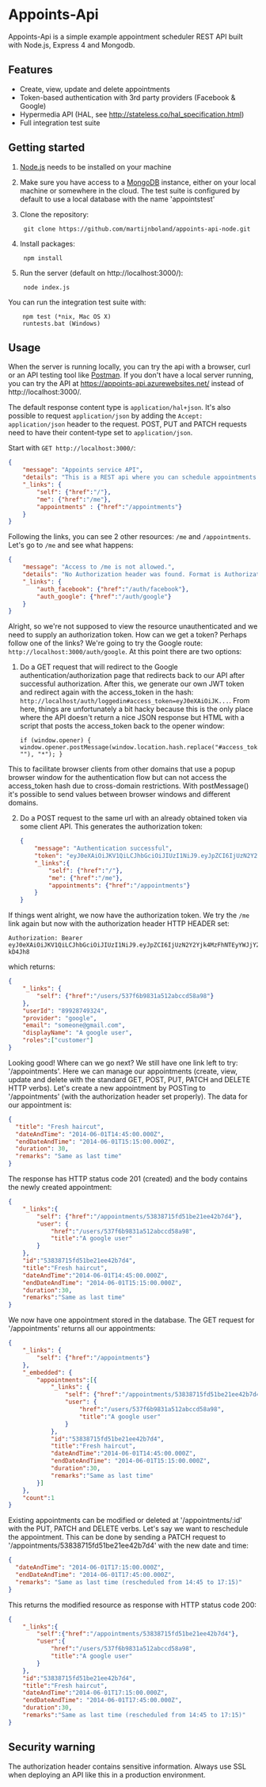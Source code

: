 Appoints-Api
============

Appoints-Api is a simple example appointment scheduler REST API built with Node.js, Express 4 and Mongodb.

Features
--------
- Create, view, update and delete appointments
- Token-based authentication with 3rd party providers (Facebook & Google)
- Hypermedia API (HAL, see http://stateless.co/hal_specification.html)
- Full integration test suite

Getting started
---------------
1. [Node.js](http://nodejs.org/) needs to be installed on your machine
2. Make sure you have access to a [MongoDB](http://www.mongodb.org/) instance, either on your local machine or somewhere in the cloud. The test suite is configured by default to use a local database with the name 'appointstest'
3. Clone the repository:

		git clone https://github.com/martijnboland/appoints-api-node.git

4. Install packages:

		npm install
		
5. Run the server (default on http://localhost:3000/):

		node index.js
		
You can run the integration test suite with:

		npm test (*nix, Mac OS X)
		runtests.bat (Windows)

Usage
-----
When the server is running locally, you can try the api with a browser, curl or an API testing tool like [Postman](http://www.getpostman.com/). If you don't have a local server running, you can try the API at https://appoints-api.azurewebsites.net/ instead of http://localhost:3000/.

The default response content type is ```application/hal+json```. It's also possible to request ```application/json``` by adding the ```Accept: application/json``` header to the request. POST, PUT and PATCH requests need to have their content-type set to ```application/json```.

Start with ```GET http://localhost:3000/```:

```json
{
	"message": "Appoints service API",
	"details": "This is a REST api where you can schedule appointments for <insert business here>",
	"_links": {
		"self": {"href":"/"},
		"me": {"href":"/me"},
		"appointments" : {"href":"/appointments"}
	}
}
```
 
Following the links, you can see 2 other resources: ```/me``` and ```/appointments```. Let's go to ```/me``` and see what happens:

```json
{
	"message": "Access to /me is not allowed.",
	"details": "No Authorization header was found. Format is Authorization: Bearer [token]",
	"_links": {
		"auth_facebook": {"href":"/auth/facebook"},
		"auth_google": {"href":"/auth/google"}
	}
}
```

Alright, so we're not supposed to view the resource unauthenticated and we need to supply an authorization token. How can we get a token? Perhaps follow one of the links? We're going to try the Google route: ```http://localhost:3000/auth/google```. At this point there are two options: 

1. Do a GET request that will redirect to the Google authentication/authorization page that redirects back to our API after successful authorization. After this, we generate our own JWT token and redirect again with the access_token in the hash: ```http://localhost/auth/loggedin#access_token=eyJ0eXAiOiJK...```. From here, things are unfortunately a bit hacky because this is the only place where the API doesn't return a nice JSON response but HTML with a script that posts the access_token back to the opener window:

    ```
    if (window.opener) { window.opener.postMessage(window.location.hash.replace("#access_token=", ""), "*"); }
    ```
This to facilitate browser clients from other domains that use a popup browser window for the authentication flow but can not access the access_token hash due to cross-domain restrictions. With postMessage() it's possible to send values between browser windows and different domains. 

2. Do a POST request to the same url with an already obtained token via some client API. This generates the authorization token:

    ```json
    {
    	"message": "Authentication successful",
    	"token": "eyJ0eXAiOiJKV1QiLCJhbGciOiJIUzI1NiJ9.eyJpZCI6IjUzN2Y2Yjk4MzFhNTEyYWJjY2Q1OGE5OCIsImVtYWlsIjoibWFydGlqbmJvbGFuZEBnbWFpbC5jb20iLCJkaXNwbGF5TmFtZSI6Ik1hcnRpam4gQm9sYW5kIiwicm9sZXMiOlsiY3VzdG9tZXIiXSwiaWF0IjoxNDAxMTI3NTYxLCJleHAiOjE0MDExMzExNjF9.eFjb_mQ413Dz8YUorVREuCYDvHrrZRopg89m-kD4Jh8",
    	"_links":{
    		"self": {"href":"/"},
    		"me": {"href":"/me"},
    		"appointments": {"href":"/appointments"}
    	}
    }
    ```

If things went alright, we now have the authorization token. We try the ```/me``` link again but now with the authorization header HTTP HEADER set: 

```
Authorization: Bearer eyJ0eXAiOiJKV1QiLCJhbGciOiJIUzI1NiJ9.eyJpZCI6IjUzN2Y2Yjk4MzFhNTEyYWJjY2Q1OGE5OCIsImVtYWlsIjoibWFydGlqbmJvbGFuZEBnbWFpbC5jb20iLCJkaXNwbGF5TmFtZSI6Ik1hcnRpam4gQm9sYW5kIiwicm9sZXMiOlsiY3VzdG9tZXIiXSwiaWF0IjoxNDAxMTI3NTYxLCJleHAiOjE0MDExMzExNjF9.eFjb_mQ413Dz8YUorVREuCYDvHrrZRopg89m-kD4Jh8
```

which returns:

```json
{
	"_links": {
		"self": {"href":"/users/537f6b9831a512abccd58a98"}
	},
	"userId": "89928749324",
	"provider": "google",
	"email": "someone@gmail.com",
	"displayName": "A google user",
	"roles":["customer"]
}
```

Looking good! Where can we go next? We still have one link left to try: '/appointments'. Here we can manage our appointments (create, view, update and delete with the standard GET, POST, PUT, PATCH and DELETE HTTP verbs). 
Let's create a new appointment by POSTing to '/appointments' (with the authorization header set properly). The data for our appointment is:

```json
{
  "title": "Fresh haircut",
  "dateAndTime": "2014-06-01T14:45:00.000Z",
  "endDateAndTime": "2014-06-01T15:15:00.000Z",
  "duration": 30,
  "remarks": "Same as last time"
}
```

The response has HTTP status code 201 (created) and the body contains the newly created appointment:

```json
{
	"_links":{
		"self": {"href":"/appointments/53838715fd51be21ee42b7d4"},
		"user": {
			"href":"/users/537f6b9831a512abccd58a98",
			"title":"A google user"
		}
	},
	"id":"53838715fd51be21ee42b7d4",
	"title":"Fresh haircut",
	"dateAndTime":"2014-06-01T14:45:00.000Z",
	"endDateAndTime": "2014-06-01T15:15:00.000Z",
	"duration":30,
	"remarks":"Same as last time"
}
```

We now have one appointment stored in the database. The GET request for '/appointments' returns all our appointments:

```json
{
	"_links": {
		"self": {"href":"/appointments"}
	},
	"_embedded": {
		"appointments":[{
			"_links": {
				"self": {"href":"/appointments/53838715fd51be21ee42b7d4"},
				"user": {
					"href":"/users/537f6b9831a512abccd58a98",
					"title":"A google user"
				}
			},
			"id":"53838715fd51be21ee42b7d4",
			"title":"Fresh haircut",
			"dateAndTime":"2014-06-01T14:45:00.000Z",
			"endDateAndTime": "2014-06-01T15:15:00.000Z",
			"duration":30,
			"remarks":"Same as last time"
		}]
	},
	"count":1
}
```

Existing appointments can be modified or deleted at '/appointments/:id' with the PUT, PATCH and DELETE verbs. Let's say we want to reschedule the appointment. This can be done by sending a PATCH request to '/appointments/53838715fd51be21ee42b7d4' with the new date and time:

```json
{
  "dateAndTime": "2014-06-01T17:15:00.000Z",
  "endDateAndTime": "2014-06-01T17:45:00.000Z",
  "remarks": "Same as last time (rescheduled from 14:45 to 17:15)"
}
```

This returns the modified resource as response with HTTP status code 200:

```json
{
	"_links":{
		"self":{"href":"/appointments/53838715fd51be21ee42b7d4"},
		"user":{
			"href":"/users/537f6b9831a512abccd58a98",
			"title":"A google user"
		}
	},
	"id":"53838715fd51be21ee42b7d4",
	"title":"Fresh haircut",
	"dateAndTime":"2014-06-01T17:15:00.000Z",
	"endDateAndTime": "2014-06-01T17:45:00.000Z",
	"duration":30,
	"remarks":"Same as last time (rescheduled from 14:45 to 17:15)"
}
```

Security warning
----------------
The authorization header contains sensitive information. Always use SSL when deploying an API like this in a production environment.
